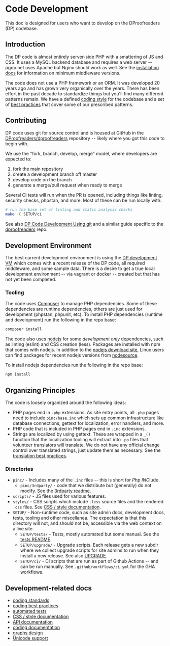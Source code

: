 # Code Development

This doc is designed for users who want to develop on the DProofreaders (DP)
codebase.

## Introduction

The DP code is almost entirely server-side PHP with a smattering of JS and
CSS. It uses a MySQL backend database and requires a web server -- pgdp.net
uses Apache but Nginx should work as well. See the [installation docs](INSTALL.md)
for information on minimum middleware versions.

The code does not use a PHP framework or an ORM. It was developed 20 years ago
and has grown very organically over the years. There has been effort in the
past decade to standardize things but you'll find many different patterns remain.
We have a defined [coding style](CODE_STYLE.md) for the codebase and a set of
[best practices](https://www.pgdp.net/wiki/DP_Code_Best_Practices) that cover
some of our prescribed patterns.

## Contributing

DP code uses git for source control and is housed at GitHub in the
[DProofreaders/dproofreaders](https://github.com/DistributedProofreaders/dproofreaders)
repository -- likely where you got this code to begin with.

We use the "fork, branch, develop, merge" model, where developers are expected to:
1. fork the main repository
2. create a development branch off master
3. develop code on the branch
4. generate a merge/pull request when ready to merge

Several CI tests will run when the PR is opened, including things like linting,
security checks, phpstan, and more. Most of these can be run locally with:

```bash
# run the base set of linting and static analysis checks
make -C SETUP/ci
```

See also [DP Code Development Using git](https://www.pgdp.net/wiki/DP_Code_Development_Using_git)
and a similar guide specific to the [dproofreaders](https://www.pgdp.net/wiki/DP_Code_Development_Using_git:_dproofreaders)
repo.

## Development Environment

The best current development environment is using the
[DP development VM](https://www.pgdp.net/wiki/DP_Code_Development_VM) which
comes with a recent release of the DP code, all required middleware, and some
sample data. There is a desire to get a true local development environment --
via vagrant or docker -- created but that has not yet been completed.

### Tooling

The code uses [Composer](https://getcomposer.org/) to manage PHP dependencies.
Some of these dependencies are runtime dependencies, others are just used for
development (phpstan, phpunit, etc). To install PHP dependencies (runtime
and development) run the following in the repo base:
```bash
composer install
```

The code also uses [nodejs](https://nodejs.org/) for some _development only_
dependencies, such as linting (eslint) and CSS creation (less). Packages are
installed with npm that comes with nodejs. In addition to the
[nodejs download site](https://nodejs.org/en/download/package-manager), Linux
users can find packages for recent nodejs versions from
[nodesource](https://github.com/nodesource/distributions).

To install nodejs dependencies run the following in the repo base:
```bash
npm install
```

## Organizing Principles

The code is loosely organized around the following ideas:
* PHP pages end in `.php` extensions. As site entry points, all `.php` pages
  need to include `pinc/base.inc` which sets up common infrastructure like
  database connections, gettext for localization, error handlers, and more.
* PHP code that is included in PHP pages end in `.inc` extensions.
* Strings are localized by using gettext. These are wrapped in a `_()` function
  that the localization tooling will extract into `.po` files that volunteer
  translators will translate. We do not have any official change control over
  translated strings, just update them as necessary. See the
  [translation best practices](https://www.pgdp.net/wiki/DP_Code_Best_Practices#String_localization).

### Directories

* `pinc/` - Includes many of the `.inc` files -- this is short for *P*hp *INC*lude.
  * `pinc/3rdparty/` - code that we distribute but (generally) do not modify.
    See the [3rdparty readme](../pinc/3rdparty/README.md).
* `scripts/` - JS files used for various features.
* `styles/` - CSS scripts which include `.less` source files and the rendered
  `.css` files. See [CSS / style documentation](../style/README.md).
* `SETUP/` - Non-runtime code, such as site admin docs, development docs, tests,
  tooling and other miscellanea. The expectation is that this directory
  will not, and should not be, accessible via the web context on a live site.
  * `SETUP/tests/` - Tests, mostly automated but some manual. See the
    [tests README](tests/README.md).
  * `SETUP/upgrade/` - Upgrade scripts. Each release gets a new subdir
    where we collect upgrade scripts for site admins to run when they install
    a new release. See also [UPGRADE](UPGRADE.md).
  * `SETUP/ci/` - CI scripts that are run as part of Github Actions -- and can
    be run manually. See `.github/workflows/ci.yml` for the GHA workflows.

## Development-related docs

* [coding standards](CODE_STYLE.md)
* [coding best practices](https://www.pgdp.net/wiki/DP_Code_Best_Practices)
* [automated tests](tests/README.md)
* [CSS / style documentation](../style/README.md)
* [API documentation](../api/README.md)
* [coding documentation](CODE_DOCS.md)
* [graphs design](GRAPHS.md)
* [Unicode support](UNICODE.md)
